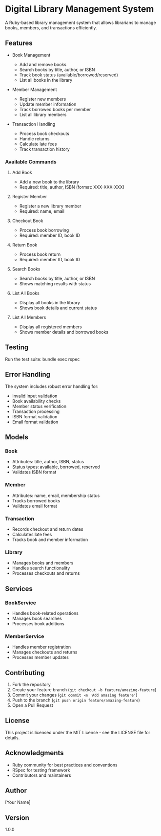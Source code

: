 # Digital Library Management System

A Ruby-based library management system that allows librarians to manage books, members, and transactions efficiently.

## Features

- Book Management
  - Add and remove books
  - Search books by title, author, or ISBN
  - Track book status (available/borrowed/reserved)
  - List all books in the library

- Member Management
  - Register new members
  - Update member information
  - Track borrowed books per member
  - List all library members

- Transaction Handling
  - Process book checkouts
  - Handle returns
  - Calculate late fees
  - Track transaction history


### Available Commands

1. Add Book
   - Add a new book to the library
   - Required: title, author, ISBN (format: XXX-XXX-XXX)

2. Register Member
   - Register a new library member
   - Required: name, email

3. Checkout Book
   - Process book borrowing
   - Required: member ID, book ID

4. Return Book
   - Process book return
   - Required: member ID, book ID

5. Search Books
   - Search books by title, author, or ISBN
   - Shows matching results with status

6. List All Books
   - Display all books in the library
   - Shows book details and current status

7. List All Members
   - Display all registered members
   - Shows member details and borrowed books

## Testing

Run the test suite:
bundle exec rspec


## Error Handling

The system includes robust error handling for:
- Invalid input validation
- Book availability checks
- Member status verification
- Transaction processing
- ISBN format validation
- Email format validation

## Models

### Book
- Attributes: title, author, ISBN, status
- Status types: available, borrowed, reserved
- Validates ISBN format

### Member
- Attributes: name, email, membership status
- Tracks borrowed books
- Validates email format

### Transaction
- Records checkout and return dates
- Calculates late fees
- Tracks book and member information

### Library
- Manages books and members
- Handles search functionality
- Processes checkouts and returns

## Services

### BookService
- Handles book-related operations
- Manages book searches
- Processes book additions

### MemberService
- Handles member registration
- Manages checkouts and returns
- Processes member updates

## Contributing

1. Fork the repository
2. Create your feature branch (`git checkout -b feature/amazing-feature`)
3. Commit your changes (`git commit -m 'Add amazing feature'`)
4. Push to the branch (`git push origin feature/amazing-feature`)
5. Open a Pull Request

## License

This project is licensed under the MIT License - see the LICENSE file for details.

## Acknowledgments

- Ruby community for best practices and conventions
- RSpec for testing framework
- Contributors and maintainers

## Author

[Your Name]

## Version

1.0.0